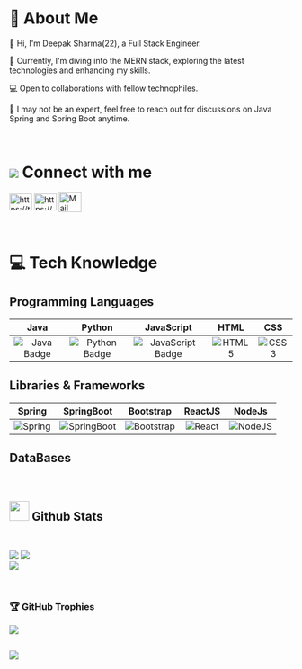 # 🌅 About Me
👋  Hi, I'm Deepak Sharma(22), a Full Stack Engineer.

🚀 Currently, I'm diving into the MERN stack, exploring the latest technologies and enhancing my skills.

💻 Open to collaborations with fellow technophiles.

🌱 I may not be an expert, feel free to reach out for discussions on Java Spring and Spring Boot anytime.

<br>

# <img src="https://img.icons8.com/?size=24&id=2103&format=png"/><span> Connect with me</span>

<p align="left">
<a href="https://twitter.com/Deepak00_Sh" target="blank"><img align="center" src="https://logowik.com/content/uploads/images/twitter-x5265.logowik.com.webp" alt="https://twitter.com/deepak00_sh" height="30" width="40" margin-right:10px;" /></a>
<a href="https://www.linkedin.com/in/deepak-sharma-401004201/" target="blank"><img align="center" src="https://raw.githubusercontent.com/rahuldkjain/github-profile-readme-generator/master/src/images/icons/Social/linked-in-alt.svg" alt="https://www.linkedin.com/in/deepak-sharma-401004201/" height="30" width="40" /></a>
<a href="mailto:youcansend2ds@gmail.com" target="blank"><img align="center" src="https://img.icons8.com/?size=300&id=9rAH3aJTe5Vu&format=png" alt="Mail" height="35" width="40" /></a><br> 
</p>
 <br>
 
# 💻 Tech Knowledge 

## Programming Languages
| Java | Python | JavaScript | HTML | CSS | 
|:----:|:------:|:----------:|:----------:| :----------:|
| ![Java Badge](https://img.shields.io/badge/java-%23ED8B00.svg?style=for-the-badge&logo=java&logoColor=white) | ![Python Badge](https://img.shields.io/badge/python-3670A0?style=for-the-badge&logo=python&logoColor=ffdd54) | ![JavaScript Badge](https://img.shields.io/badge/javascript-%23323330.svg?style=for-the-badge&logo=javascript&logoColor=%23F7DF1E) | ![HTML5](https://img.shields.io/badge/html5-%23E34F26.svg?style=for-the-badge&logo=html5&logoColor=white) | ![CSS3](https://img.shields.io/badge/css3-%231572B6.svg?style=for-the-badge&logo=css3&logoColor=white)|

## Libraries & Frameworks

| Spring | SpringBoot | Bootstrap | ReactJS | NodeJs |
|:------:|:-----:|:-----:|:------:|:------:|
| ![Spring](https://img.shields.io/badge/spring-%236DB33F.svg?style=for-the-badge&logo=spring&logoColor=white) | ![SpringBoot](https://img.shields.io/badge/springboot-%236DB33F.svg?style=for-the-badge&logo=springboot&logoColor=white) | ![Bootstrap](https://img.shields.io/badge/bootstrap-%238511FA.svg?style=for-the-badge&logo=bootstrap&logoColor=white) | ![React](https://img.shields.io/badge/react-%2320232a.svg?style=for-the-badge&logo=react&logoColor=%2361DAFB) | ![NodeJS](https://img.shields.io/badge/node.js-6DA55F?style=for-the-badge&logo=node.js&logoColor=white)|

## DataBases

<br>

## <img src="https://media.giphy.com/media/iY8CRBdQXODJSCERIr/giphy.gif" width="35"><b> Github Stats </b>
<br>

![](https://github-readme-stats.vercel.app/api?username=Deepak00-Sh&theme=radical&hide_border=true&include_all_commits=true&count_private=true)
![](https://github-readme-streak-stats.herokuapp.com/?user=Deepak00-Sh&theme=radical&hide_border=true)<br/>
![](https://github-readme-stats.vercel.app/api/top-langs/?username=Deepak00-Sh&theme=radical&hide_border=true&include_all_commits=true&count_private=true&layout=compact)



<br>
<h3 align="left">🏆 GitHub Trophies </h3>

![](https://github-profile-trophy.vercel.app/?username=Deepak00-Sh&theme=radical&no-frame=false&no-bg=true&margin-w=4)

## 
[![](https://visitcount.itsvg.in/api?id=Deepak00-Sh&label=Almost%20there&color=1&icon=0&pretty=false)](https://visitcount.itsvg.in)

